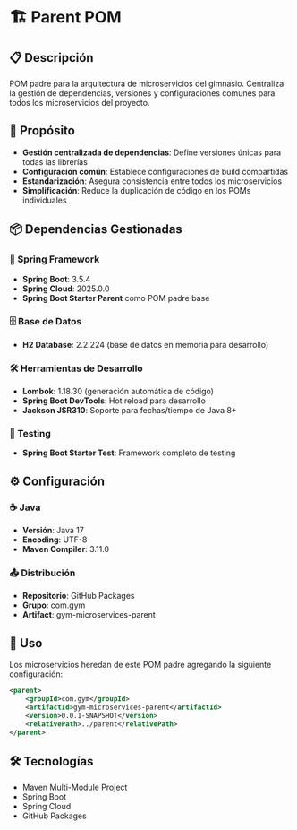 # 🏗️ Parent POM

## 📋 Descripción

POM padre para la arquitectura de microservicios del gimnasio. Centraliza la gestión de dependencias, versiones y configuraciones comunes para todos los microservicios del proyecto.

## 🎯 Propósito

- **Gestión centralizada de dependencias**: Define versiones únicas para todas las librerías
- **Configuración común**: Establece configuraciones de build compartidas
- **Estandarización**: Asegura consistencia entre todos los microservicios
- **Simplificación**: Reduce la duplicación de código en los POMs individuales

## 📦 Dependencias Gestionadas

### 🌸 Spring Framework

- **Spring Boot**: 3.5.4
- **Spring Cloud**: 2025.0.0
- **Spring Boot Starter Parent** como POM padre base

### 🗄️ Base de Datos

- **H2 Database**: 2.2.224 (base de datos en memoria para desarrollo)

### 🛠️ Herramientas de Desarrollo

- **Lombok**: 1.18.30 (generación automática de código)
- **Spring Boot DevTools**: Hot reload para desarrollo
- **Jackson JSR310**: Soporte para fechas/tiempo de Java 8+

### 🧪 Testing

- **Spring Boot Starter Test**: Framework completo de testing

## ⚙️ Configuración

### ☕ Java

- **Versión**: Java 17
- **Encoding**: UTF-8
- **Maven Compiler**: 3.11.0

### 📤 Distribución

- **Repositorio**: GitHub Packages
- **Grupo**: com.gym
- **Artifact**: gym-microservices-parent

## 🔗 Uso

Los microservicios heredan de este POM padre agregando la siguiente configuración:

```xml
<parent>
    <groupId>com.gym</groupId>
    <artifactId>gym-microservices-parent</artifactId>
    <version>0.0.1-SNAPSHOT</version>
    <relativePath>../parent</relativePath>
</parent>
```

## 🛠️ Tecnologías

- Maven Multi-Module Project
- Spring Boot
- Spring Cloud
- GitHub Packages
